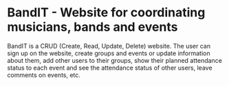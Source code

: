 # BandIT - Website for coordinating musicians, bands and events

BandIT is a CRUD (Create, Read, Update, Delete) website. The user can sign up on the website, create groups and events or update information about them, add other users to their groups, show their planned attendance status to each event and see the attendance status of other users, leave comments on events, etc.
